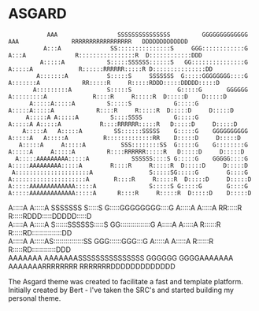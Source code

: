 # ASGARD

                                                                                                                                                  
                                                                                                                                                  
               AAA                 SSSSSSSSSSSSSSS         GGGGGGGGGGGGG               AAA               RRRRRRRRRRRRRRRRR   DDDDDDDDDDDDD        
              A:::A              SS:::::::::::::::S     GGG::::::::::::G              A:::A              R::::::::::::::::R  D::::::::::::DDD     
             A:::::A            S:::::SSSSSS::::::S   GG:::::::::::::::G             A:::::A             R::::::RRRRRR:::::R D:::::::::::::::DD   
            A:::::::A           S:::::S     SSSSSSS  G:::::GGGGGGGG::::G            A:::::::A            RR:::::R     R:::::RDDD:::::DDDDD:::::D  
           A:::::::::A          S:::::S             G:::::G       GGGGGG           A:::::::::A             R::::R     R:::::R  D:::::D    D:::::D 
          A:::::A:::::A         S:::::S            G:::::G                        A:::::A:::::A            R::::R     R:::::R  D:::::D     D:::::D
         A:::::A A:::::A         S::::SSSS         G:::::G                       A:::::A A:::::A           R::::RRRRRR:::::R   D:::::D     D:::::D
        A:::::A   A:::::A         SS::::::SSSSS    G:::::G    GGGGGGGGGG        A:::::A   A:::::A          R:::::::::::::RR    D:::::D     D:::::D
       A:::::A     A:::::A          SSS::::::::SS  G:::::G    G::::::::G       A:::::A     A:::::A         R::::RRRRRR:::::R   D:::::D     D:::::D
      A:::::AAAAAAAAA:::::A            SSSSSS::::S G:::::G    GGGGG::::G      A:::::AAAAAAAAA:::::A        R::::R     R:::::R  D:::::D     D:::::D
     A:::::::::::::::::::::A                S:::::SG:::::G        G::::G     A:::::::::::::::::::::A       R::::R     R:::::R  D:::::D     D:::::D
    A:::::AAAAAAAAAAAAA:::::A               S:::::S G:::::G       G::::G    A:::::AAAAAAAAAAAAA:::::A      R::::R     R:::::R  D:::::D    D:::::D 
   A:::::A             A:::::A  SSSSSSS     S:::::S  G:::::GGGGGGGG::::G   A:::::A             A:::::A   RR:::::R     R:::::RDDD:::::DDDDD:::::D  
  A:::::A               A:::::A S::::::SSSSSS:::::S   GG:::::::::::::::G  A:::::A               A:::::A  R::::::R     R:::::RD:::::::::::::::DD   
 A:::::A                 A:::::AS:::::::::::::::SS      GGG::::::GGG:::G A:::::A                 A:::::A R::::::R     R:::::RD::::::::::::DDD     
AAAAAAA                   AAAAAAASSSSSSSSSSSSSSS           GGGGGG   GGGGAAAAAAA                   AAAAAAARRRRRRRR     RRRRRRRDDDDDDDDDDDDD        
                                                                                                                                                  
                                                                                                                                                  
                                                                                                                                                  
                                                                                                                                                  
                                                                                                                                                  
                                                                                                                                                  
                                                                                                                                                  


The Asgard theme was created to facilitate a fast and template platform.
Initially created by Bert - I've taken the SRC's and started building my personal theme.

